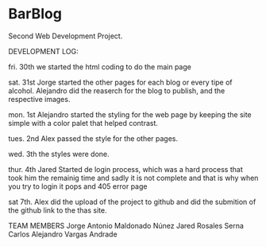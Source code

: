 # BarBlog
Second Web Development Project. 

DEVELOPMENT LOG: 

fri. 30th 
we started the html coding to do the main page 

sat. 31st
Jorge started the other pages for each blog or every tipe of alcohol.
Alejandro did the reaserch for the blog to publish, and the respective images.


mon. 1st 
Alejandro started the styling for the web page by keeping the site simple with a color palet that helped contrast.

tues. 2nd
Alex passed the style for the other pages. 

wed. 3th 
the styles were done. 

thur. 4th 
Jared Started de login process, which was a hard process that took him the remainig time and sadly it is not complete and that is why when you try to login it pops and 405 error page 


sat 7th. 
Alex did the upload of the project to github and did the submition of the github link to the thas site. 



TEAM MEMBERS 
Jorge Antonio Maldonado Núnez 
Jared Rosales Serna 
Carlos Alejandro Vargas Andrade  
